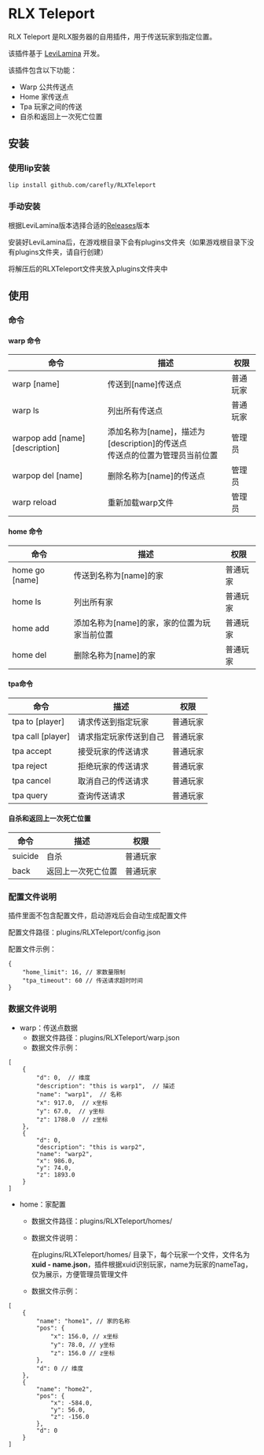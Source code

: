 # RLX Teleport

RLX Teleport 是RLX服务器的自用插件，用于传送玩家到指定位置。

该插件基于 [LeviLamina](https://github.com/LeviLamina/LeviLamina) 开发。

该插件包含以下功能：

- Warp 公共传送点
- Home 家传送点
- Tpa 玩家之间的传送
- 自杀和返回上一次死亡位置

## 安装

### 使用lip安装
```bash
lip install github.com/carefly/RLXTeleport
```

### 手动安装

根据LeviLamina版本选择合适的[Releases](https://github.com/carefly/RLXTeleport/releases)版本

安装好LeviLamina后，在游戏根目录下会有plugins文件夹（如果游戏根目录下没有plugins文件夹，请自行创建）

将解压后的RLXTeleport文件夹放入plugins文件夹中

## 使用

### 命令

#### warp 命令
  
| 命令                            | 描述                                                                          | 权限     |
| ------------------------------- | ----------------------------------------------------------------------------- | -------- |
| warp [name]                     | 传送到[name]传送点                                                            | 普通玩家 |
| warp ls                         | 列出所有传送点                                                                | 普通玩家 |
| warpop add [name] [description] | 添加名称为[name]，描述为[description]的传送点<br>传送点的位置为管理员当前位置 | 管理员   |
| warpop del [name]               | 删除名称为[name]的传送点                                                      | 管理员   |
| warp reload                     | 重新加载warp文件                                                              | 管理员   |

#### home 命令

| 命令           | 描述                                         | 权限     |
| -------------- | -------------------------------------------- | -------- |
| home go [name] | 传送到名称为[name]的家                       | 普通玩家 |
| home ls        | 列出所有家                                   | 普通玩家 |
| home add       | 添加名称为[name]的家，家的位置为玩家当前位置 | 普通玩家 |
| home del       | 删除名称为[name]的家                         | 普通玩家 |


#### tpa命令

| 命令              | 描述                   | 权限     |
| ----------------- | ---------------------- | -------- |
| tpa to [player]   | 请求传送到指定玩家     | 普通玩家 |
| tpa call [player] | 请求指定玩家传送到自己 | 普通玩家 |
| tpa accept        | 接受玩家的传送请求     | 普通玩家 |
| tpa reject        | 拒绝玩家的传送请求     | 普通玩家 |
| tpa cancel        | 取消自己的传送请求     | 普通玩家 |
| tpa query         | 查询传送请求           | 普通玩家 |

#### 自杀和返回上一次死亡位置

| 命令    | 描述               | 权限     |
| ------- | ------------------ | -------- |
| suicide | 自杀               | 普通玩家 |
| back    | 返回上一次死亡位置 | 普通玩家 |

### 配置文件说明

插件里面不包含配置文件，启动游戏后会自动生成配置文件

配置文件路径：plugins/RLXTeleport/config.json

配置文件示例：

```
{
    "home_limit": 16, // 家数量限制
    "tpa_timeout": 60 // 传送请求超时时间
}
```

### 数据文件说明

- warp：传送点数据
  - 数据文件路径：plugins/RLXTeleport/warp.json
  - 数据文件示例：

```
[
    {
        "d": 0,  // 维度
        "description": "this is warp1",  // 描述
        "name": "warp1",  // 名称
        "x": 917.0,  // x坐标
        "y": 67.0,  // y坐标
        "z": 1788.0  // z坐标
    },
    {
        "d": 0,
        "description": "this is warp2",
        "name": "warp2",
        "x": 986.0,
        "y": 74.0,
        "z": 1893.0
    }
]
```

- home：家配置
  - 数据文件路径：plugins/RLXTeleport/homes/
  - 数据文件说明：
  
    在plugins/RLXTeleport/homes/ 目录下，每个玩家一个文件，文件名为 **xuid - name.json**，插件根据xuid识别玩家，name为玩家的nameTag，仅为展示，方便管理员管理文件

  - 数据文件示例：

```
[
    {
        "name": "home1", // 家的名称
        "pos": {
            "x": 156.0, // x坐标
            "y": 78.0, // y坐标
            "z": 156.0 // z坐标
        },
        "d": 0 // 维度
    },
    {
        "name": "home2",
        "pos": {
            "x": -584.0,
            "y": 56.0,
            "z": -156.0
        },
        "d": 0
    }
]
```